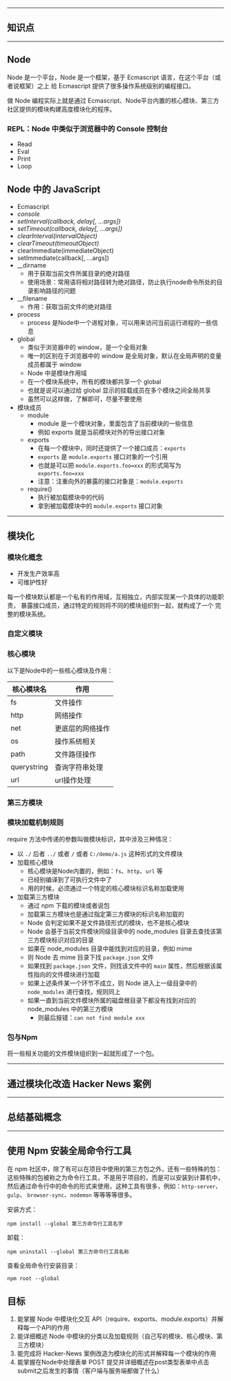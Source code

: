 

---

## 知识点

---

## Node

Node 是一个平台，Node 是一个框架，基于 Ecmascript 语言，在这个平台（或者说框架）之上
给 Ecmascript 提供了很多操作系统级别的编程接口。

做 Node 编程实际上就是通过 Ecmascript、Node平台内置的核心模块、第三方社区提供的模块构建高度模块化的程序。

### REPL：Node 中类似于浏览器中的 Console 控制台

- Read
- Eval
- Print
- Loop

## Node 中的 JavaScript

- Ecmascript
- *console*
- *setInterval(callback, delay[, ...args])*
- *setTimeout(callback, delay[, ...args])*
- *clearInterval(intervalObject)*
- *clearTimeout(timeoutObject)*
- clearImmediate(immediateObject)
- setImmediate(callback[, ...args])
- __dirname
  + 用于获取当前文件所属目录的绝对路径
  + 使用场景：常用语将相对路径转为绝对路径，防止执行node命令所处的目录影响路径的问题
- __filename
  + 作用：获取当前文件的绝对路径
- process
  + process 是Node中一个进程对象，可以用来访问当前运行进程的一些信息
- global
  + 类似于浏览器中的 window，是一个全局对象
  + 唯一的区别在于浏览器中的 window 是全局对象，默认在全局声明的变量成员都属于 window
  + Node 中是模块作用域
  + 在一个模块系统中，所有的模块都共享一个 global
  + 也就是说可以通过给 global 显示的挂载成员在多个模块之间全局共享
  + 虽然可以这样做，了解即可，尽量不要使用
- 模块成员
  + module
    * module 是一个模块对象，里面包含了当前模块的一些信息
    * 例如 exports 就是当前模块对外的导出接口对象
  + exports
    * 在每一个模块中，同时还提供了一个接口成员：`exports`
    * `exports` 是 `module.exports` 接口对象的一个引用
    * 也就是可以把 `module.exports.foo=xxx` 的形式简写为 `exports.foo=xxx`
    * 注意：注重向外的暴露的接口对象是：`module.exports`
  + require()
    * 执行被加载模块中的代码
    * 拿到被加载模块中的 `module.exports` 接口对象

---

## 模块化

### 模块化概念

- 开发生产效率高
- 可维护性好

每一个模块默认都是一个私有的作用域，互相独立，内部实现某一个具体的功能职责，
暴露接口成员，通过特定的规则将不同的模块组织到一起，就构成了一个
完整的模块系统。

### 自定义模块

### 核心模块

以下是Node中的一些核心模块及作用：

| 核心模块名  |       作用       |
|-------------|------------------|
| fs          | 文件操作         |
| http        | 网络操作         |
| net         | 更底层的网络操作 |
| os          | 操作系统相关     |
| path        | 文件路径操作     |
| querystring | 查询字符串处理   |
| url         | url操作处理      |

### 第三方模块

### 模块加载机制规则

require 方法中传递的参数叫做模块标识，其中涉及三种情况：

- 以 `./` 后者 `../` 或者 `/` 或者 `C:/demo/a.js` 这种形式的文件模块
- 加载核心模块
  + 核心模块是Node内置的，例如：`fs`、`http`、`url` 等
  + 已经别编译到了可执行文件中了
  + 用的时候，必须通过一个特定的核心模块标识名称加载使用
- 加载第三方模块
  + 通过 npm 下载的模块或者说包
  + 加载第三方模块也是通过指定第三方模块的标识名称加载的
  + Node 会判定如果不是文件路径形式的模块，也不是核心模块
  + Node 会基于当前文件模块同级目录中的 node_modules 目录去查找该第三方模块标识对应的目录
  + 如果在 node_modules 目录中能找到对应的目录，例如 mime
  + 则 Node 去 mime 目录下找 `package.json` 文件
  + 如果找到 `package.json` 文件，则找该文件中的 `main` 属性，然后根据该属性指向的文件模块进行加载
  + 如果上述条件某一个环节不成立，则 Node 进入上一级目录中的 `node_modules` 进行查找，规则同上
  + 如果一直到当前文件模块所属的磁盘根目录下都没有找到对应的 node_modules 中的第三方模块
    * 则最后报错：`can not find module xxx`
 
### 包与Npm

将一些相关功能的文件模块组织到一起就形成了一个包。

---

## 通过模块化改造 Hacker News 案例

---

## 总结基础概念

---

## 使用 Npm 安装全局命令行工具

在 npm 社区中，除了有可以在项目中使用的第三方包之外，还有一些特殊的包：
这些特殊的包被称之为命令行工具，不是用于项目的，而是可以安装到计算机中，
然后通过命令行中的命令的形式来使用，这种工具有很多，例如：`http-server`、`gulp`、
`browser-sync`、`nodemon` 等等等等很多。

安装方式：

```
npm install --global 第三方命令行工具名字
```

卸载：

```
npm uninstall --global 第三方命令行工具名称
```

查看全局命令行安装目录：

```
npm root --global
```

## 目标

1. 能掌握 Node 中模块化交互 API（require、exports、module.exports）并解释每一个API的作用
2. 能详细概述 Node 中模块的分类以及加载规则（自己写的模块、核心模块、第三方模块）
3. 能完成将 Hacker-News 案例改造为模块化的形式并解释每一个模块的作用
4. 能掌握在Node中处理表单 POST 提交并详细概述在post类型表单中点击submit之后发生的事情（客户端与服务端都做了什么）
